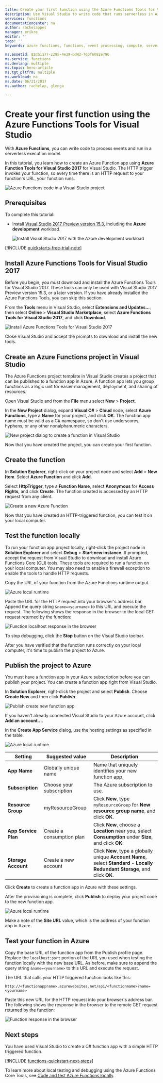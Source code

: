 ```yaml
---
title: Create your first function using the Azure Functions Tools for Visual Studio 
description: Use Visual Studio to write code that runs serverless in Azure. 
services: functions
documentationcenter: na
author: rachelappel
manager: erikre
editor: ''
tags: ''
keywords: azure functions, functions, event processing, compute, serverless architecture

ms.assetid: 82db1177-2295-4e39-bd42-763f6082e796
ms.service: functions
ms.devlang: multiple
ms.topic: hero-article
ms.tgt_pltfrm: multiple
ms.workload: na
ms.date: 06/21/2017
ms.author: rachelap, glenga

---
```

# Create your first function using the Azure Functions Tools for Visual Studio 

With **Azure Functions**, you can write code to process events and run in a serverless execution model.

In this tutorial, you learn how to create an Azure Function app using **Azure Function Tools for Visual Studio 2017** for Visual Studio. The HTTP trigger invokes your function, so every time there is an HTTP request to your function's URL, your function runs.   

![Azure Functions code in a Visual Studio project](./media/functions-create-your-first-function-visual-studio/functions-vstools-intro.png)

## Prerequisites

To complete this tutorial:

* Install [Visual Studio 2017 Preview version 15.3](https://www.visualstudio.com/vs/preview/), including the **Azure development** workload.
    
    ![Install Visual Studio 2017 with the Azure development workload](./media/functions-create-your-first-function-visual-studio/functions-vs-workloads.png)

[!INCLUDE [quickstarts-free-trial-note](../../includes/quickstarts-free-trial-note.md)]

## Install Azure Functions Tools for Visual Studio 2017

Before you begin, you must download and install the Azure Functions Tools for Visual Studio 2017. These tools can only be used with Visual Studio 2017 Preview version 15.3, or a later version. If you have already installed the Azure Functions Tools, you can skip this section.

From the **Tools** menu in Visual Studio, select **Extensions and Updates...**, then select **Online** > **Visual Studio Marketplace**, select **Azure Functions Tools for Visual Studio 2017**, and click **Download**.
 
![Install Azure Functions Tools for Visual Studio 2017](./media/functions-create-your-first-function-visual-studio/functions-vstools-install.png)

Close Visual Studio and accept the prompts to download and install the new tools.    

## Create an Azure Functions project in Visual Studio

The Azure Functions project template in Visual Studio creates a project that can be published to a function app in Azure. A function app lets you group functions as a logic unit for easier management, deployment, and sharing of resources.   

Open Visual Studio and from the **File** menu select **New** > **Project**.  

In the **New Project** dialog, expand **Visual C#** > **Cloud** node, select **Azure Functions**, type a **Name** for your project, and click **OK**. The function app name must be valid as a C# namespace, so don't use underscores, hyphens, or any other nonalphanumeric characters. 

![New project dialog to create a function in Visual Studio](./media/functions-create-your-first-function-visual-studio/functions-vstools-add-new-project.png)

Now that you have created the project, you can create your first function.

## Create the function

In **Solution Explorer**, right-click on your project node and select **Add** > **New Item**. Select **Azure Function** and click **Add**.

Select **HttpTrigger**, type a **Function Name**, select **Anonymous** for **Access Rights**, and click **Create**. The function created is accessed by an HTTP request from any client. 

![Create a new Azure Function](./media/functions-create-your-first-function-visual-studio/functions-vstools-add-new-function-2.png)

Now that you have created an HTTP-triggered function, you can test it on your local computer.

## Test the function locally

To run your function app project locally, right-click the project node in **Solution Explorer** and select **Debug** > **Start new instance**. If prompted, accept the request from Visual Studio to download and install Azure Functions Core (CLI) tools. These tools are required to run a function on your local computer. You may also need to enable a firewall exception to enable the tools to handle HTTP requests.  

Copy the URL of your function from the Azure Functions runtime output.  

![Azure local runtime](./media/functions-create-your-first-function-visual-studio/functions-vstools-f5.png)

 Paste the URL for the HTTP request into your browser's address bar. Append the query string `&name=<yourname>` to this URL and execute the request. The following shows the response in the browser to the local GET request returned by the function: 

![Function localhost response in the browser](./media/functions-create-your-first-function-visual-studio/functions-test-local-browser.png)

To stop debugging, click the **Stop** button on the Visual Studio toolbar.

After you have verified that the function runs correctly on your local computer, it's time to publish the project to Azure.

## Publish the project to Azure

You must have a function app in your Azure subscription before you can publish your project. You can create a function app right from Visual Studio.

In **Solution Explorer**, right-click the project and select **Publish**. Choose **Create New**  and then click **Publish**. 

![Publish create new function app](./media/functions-create-your-first-function-visual-studio/functions-vstools-publish-new-function-app.png)

If you haven't already connected Visual Studio to your Azure account, click **Add an account...**.  

In the **Create App Service** dialog, use the hosting settings as specified in the table. 

![Azure local runtime](./media/functions-create-your-first-function-visual-studio/functions-vstools-publish.png)

| Setting      | Suggested value  | Description                                        |
| ------------ |  ------- | -------------------------------------------------- |
| **App Name** | Globally unique name | Name that uniquely identifies your new function app. |
| **Subscription** | Choose your subscription | The Azure subscription to use. |
| **Resource Group** | myResourceGroup |  Click **New**, type `myResourceGroup` for **New resource group name**, and click **OK**. |
| **App Service Plan** | Create a consumption plan |  Click **New**, choose a **Location** near you, select **Consumption** under **Size**, and click **OK**.  |
| **Storage Account** | Create a new account | Click **New**, type a globally unique **Account Name**, select **Standard - Locally Redundant Storage**, and click **OK**.  |

Click **Create** to create a function app in Azure with these settings. 

After the provisioning is complete, click **Publish** to deploy your project code to the new function app. 

![Azure local runtime](./media/functions-create-your-first-function-visual-studio/functions-vstools-publish-profile.png)

Make a note of the **Site URL** value, which is the address of your function app in Azure. 

## Test your function in Azure

Copy the base URL of the function app from the Publish profile page. Replace the `localhost:port` portion of the URL you used when testing the function locally with the new base URL. As before, make sure to append the query string `&name=<yourname>` to this URL and execute the request.

The URL that calls your HTTP triggered function looks like this:

    http://<functionappname>.azurewebsites.net/api/<functionname>?name=<yourname> 

Paste this new URL for the HTTP request into your browser's address bar. The following shows the response in the browser to the remote GET request returned by the function: 

![Function response in the browser](./media/functions-create-your-first-function-visual-studio/functions-test-remote-browser.png)
 
## Next steps

You have used Visual Studio to create a C# function app with a simple HTTP triggered function. 

[!INCLUDE [functions-quickstart-next-steps](../../includes/functions-quickstart-next-steps.md)]

To learn more about local testing and debugging using the Azure Functions Core Tools, see [Code and test Azure Functions locally](functions-run-local.md). 
